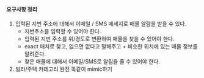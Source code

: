 #### 요구사항 정리

1. 입력된 지번 주소에 대해서 이메일 / SMS 메세지로 매물 알람을 받을 수 있다.
   * 지번주소를 입력할 수 있어야 한다.
   * 입력된 지번 주소를 위/경도로 변환하여 매물을 찾을 수 있어야 한다.
   * exact 매치로 찾고, 없으면 없다고 말해주고 + 비슷한 위치에 있는 매물 정보를 알려준다.
   * 찾은 매물에 대해서 이메일/SMS로 알림을 줄 수 있어야 한다.
2. 빌라/주택 카테고리 완전 똑같이 mimic하기